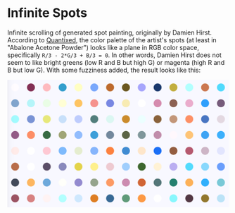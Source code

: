 # Infinite Spots

Infinite scrolling of generated spot painting, originally by Damien Hirst. According to [Quantixed](http://quantixed.org/2018/03/26/paintballs-coming-home-generating-damien-hirst-spot-paintings/), the color palette of the artist's spots (at least in "Abalone Acetone Powder") looks like a plane in RGB color space, specifically `R/3 - 2*G/3 + B/3 = 0`. In other words, Damien Hirst does not seem to like bright greens (low R and B but high G) or magenta (high R and B but low G). With some fuzziness added, the result looks like this:

![Screenshot](thumbnail.png)

